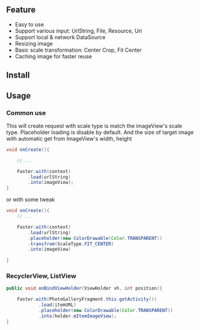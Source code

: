 ## Feature
- Easy to use
- Support various input: UrlString, File, Resource, Uri
- Support local & network DataSource
- Resizing image
- Basic scale transformation: Center Crop, Fit Center
- Caching image for faster reuse

## Install


## Usage

### Common use

This will create request with scale type is match the imageView's scale type. Placeholder loading is disable by default. And the size of target image with automatic get from ImageView's width, height

```java
void onCreate(){

    // ...

    Faster.with(context)
        .load(urlString)
        .into(imageView);
}
```

or with some tweak

```java
void onCreate(){
    // ...

    Faster.with(context)
        .load(urlString)
        .placeholder(new ColorDrawable(Color.TRANSPARENT))
        .transfrom(ScaleType.FIT_CENTER)
        .into(imageView)    
    
}
```

### RecyclerView, ListView

```java
public void onBindViewHolder(ViewHolder vh, int position){

    Faster.with(PhotoGalleryFragment.this.getActivity())
            .load(itemURL)
            .placeholder(new ColorDrawable(Color.TRANSPARENT))
            .into(holder.mItemImageView);
}
```
